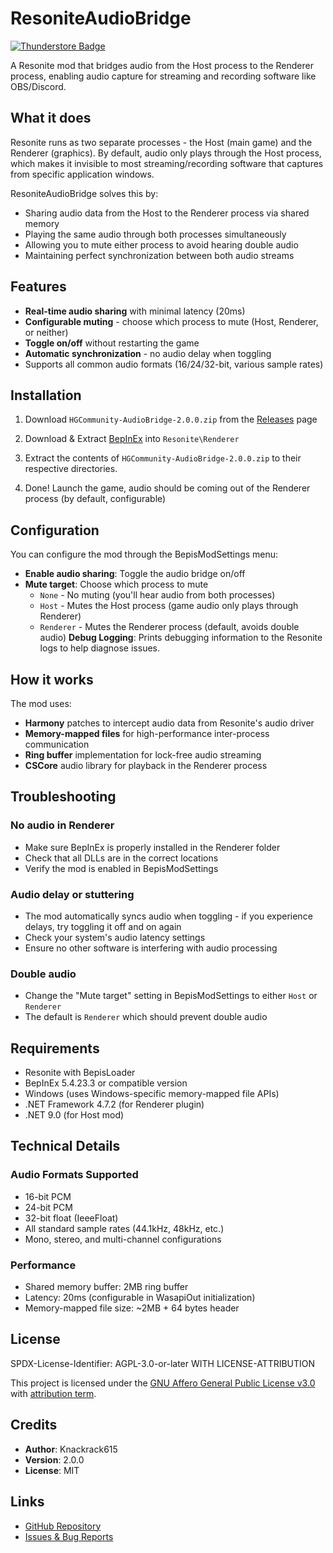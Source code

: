 # ResoniteAudioBridge
[![Thunderstore Badge](https://gist.githubusercontent.com/art0007i/c4871bbdb30d31e7899328754916bb81/raw/076910e4939e624f17c88bd879770d3bd2fe3f1e/available-on-thunderstore.svg)](https://thunderstore.io/c/resonite/)

A Resonite mod that bridges audio from the Host process to the Renderer process, enabling audio capture for streaming and recording software like OBS/Discord.

## What it does

Resonite runs as two separate processes - the Host (main game) and the Renderer (graphics). By default, audio only plays through the Host process, which makes it invisible to most streaming/recording software that captures from specific application windows.

ResoniteAudioBridge solves this by:
- Sharing audio data from the Host to the Renderer process via shared memory
- Playing the same audio through both processes simultaneously
- Allowing you to mute either process to avoid hearing double audio
- Maintaining perfect synchronization between both audio streams

## Features

- **Real-time audio sharing** with minimal latency (20ms)
- **Configurable muting** - choose which process to mute (Host, Renderer, or neither)
- **Toggle on/off** without restarting the game
- **Automatic synchronization** - no audio delay when toggling
- Supports all common audio formats (16/24/32-bit, various sample rates)

## Installation

1. Download `HGCommunity-AudioBridge-2.0.0.zip` from the [Releases](https://github.com/knackrack615/ResoniteAudioBridge/releases) page

2. Download & Extract [BepInEx](https://github.com/BepInEx/BepInEx/releases/download/v5.4.23.3/BepInEx_win_x64_5.4.23.3.zip) into `Resonite\Renderer`

3. Extract the contents of `HGCommunity-AudioBridge-2.0.0.zip` to their respective directories.

4. Done! Launch the game, audio should be coming out of the Renderer process (by default, configurable)

## Configuration

You can configure the mod through the BepisModSettings menu:

- **Enable audio sharing**: Toggle the audio bridge on/off
- **Mute target**: Choose which process to mute
  - `None` - No muting (you'll hear audio from both processes)
  - `Host` - Mutes the Host process (game audio only plays through Renderer)
  - `Renderer` - Mutes the Renderer process (default, avoids double audio)
**Debug Logging**: Prints debugging information to the Resonite logs to help diagnose issues.

## How it works

The mod uses:
- **Harmony** patches to intercept audio data from Resonite's audio driver
- **Memory-mapped files** for high-performance inter-process communication
- **Ring buffer** implementation for lock-free audio streaming
- **CSCore** audio library for playback in the Renderer process

## Troubleshooting

### No audio in Renderer
- Make sure BepInEx is properly installed in the Renderer folder
- Check that all DLLs are in the correct locations
- Verify the mod is enabled in BepisModSettings

### Audio delay or stuttering
- The mod automatically syncs audio when toggling - if you experience delays, try toggling it off and on again
- Check your system's audio latency settings
- Ensure no other software is interfering with audio processing

### Double audio
- Change the "Mute target" setting in BepisModSettings to either `Host` or `Renderer`
- The default is `Renderer` which should prevent double audio

## Requirements

- Resonite with BepisLoader
- BepInEx 5.4.23.3 or compatible version
- Windows (uses Windows-specific memory-mapped file APIs)
- .NET Framework 4.7.2 (for Renderer plugin)
- .NET 9.0 (for Host mod)

## Technical Details

### Audio Formats Supported
- 16-bit PCM
- 24-bit PCM  
- 32-bit float (IeeeFloat)
- All standard sample rates (44.1kHz, 48kHz, etc.)
- Mono, stereo, and multi-channel configurations

### Performance
- Shared memory buffer: 2MB ring buffer
- Latency: 20ms (configurable in WasapiOut initialization)
- Memory-mapped file size: ~2MB + 64 bytes header

## License

SPDX-License-Identifier: AGPL-3.0-or-later WITH LICENSE-ATTRIBUTION

This project is licensed under the [GNU Affero General Public License v3.0](LICENSE) with [attribution term](LICENSE-ATTRIBUTION).

## Credits

- **Author**: Knackrack615
- **Version**: 2.0.0
- **License**: MIT

## Links

- [GitHub Repository](https://github.com/knackrack615/ResoniteAudioBridge/)
- [Issues & Bug Reports](https://github.com/knackrack615/ResoniteAudioBridge/issues)
